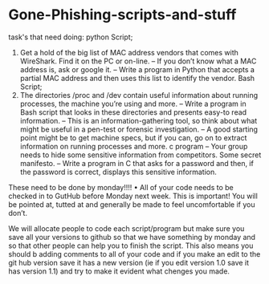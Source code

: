 # Gone-Phishing-scripts-and-stuff
task's that need doing:
python Script;
  1. Get a hold of the big list of MAC address vendors that comes with WireShark. Find it on the
  PC or on-line.
  – If you don’t know what a MAC address is, ask or google it.
  – Write a program in Python that accepts a partial MAC address and then uses this list to
  identify the vendor.
Bash Script;
  2. The directories /proc and /dev contain useful information about running processes, the machine
  you’re using and more.
  – Write a program in Bash script that looks in these directories and presents easy-to read
  information.
  – This is an information-gathering tool, so think about what might be useful in a pen-test or
  forensic investigation.
  – A good starting point might be to get machine specs, but if you can, go on to extract
  information on running processes and more.
c program
  – Your group needs to hide some sensitive information from competitors. Some secret manifesto.
  – Write a program in C that asks for a password and then, if the password is correct, displays
  this sensitive information.

These need to be done by monday!!!!
• All of your code needs to be checked in to GutHub before Monday next week. This is important! You
will be pointed at, tutted at and generally be made to feel uncomfortable if you don’t.

We will allocate people to code each script/program but make sure you save all your versions to github so that we have something by monday and so that other people can help you to finish the script. This also means you should b adding comments to all of your code and if you make an edit to the git hub version save it has a new version (ie if you edit version 1.0 save it has version 1.1) and try to make it evident what chenges you made.

